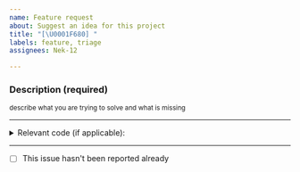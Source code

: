 ```yaml
---
name: Feature request
about: Suggest an idea for this project
title: "[\U0001F680] "
labels: feature, triage
assignees: Nek-12

---
```


### Description (required)
<sup>describe what you are trying to solve and what is missing</sup>

---

<details>
  <summary>Relevant code (if applicable):</summary>

```kotlin

```

</details>

---

- [ ] This issue hasn't been reported already
